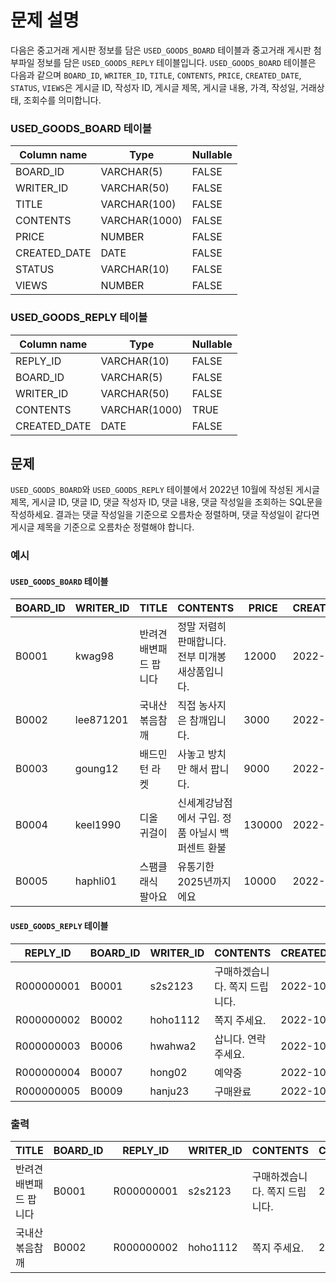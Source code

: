 # 문제 설명

다음은 중고거래 게시판 정보를 담은 `USED_GOODS_BOARD` 테이블과 중고거래 게시판 첨부파일 정보를 담은 `USED_GOODS_REPLY` 테이블입니다. `USED_GOODS_BOARD` 테이블은 다음과 같으며 `BOARD_ID`, `WRITER_ID`, `TITLE`, `CONTENTS`, `PRICE`, `CREATED_DATE`, `STATUS`, `VIEWS`은 게시글 ID, 작성자 ID, 게시글 제목, 게시글 내용, 가격, 작성일, 거래상태, 조회수를 의미합니다.

### USED_GOODS_BOARD 테이블
| Column name  | Type    | Nullable |
|--------------|---------|----------|
| BOARD_ID     | VARCHAR(5)  | FALSE    |
| WRITER_ID    | VARCHAR(50) | FALSE    |
| TITLE        | VARCHAR(100)| FALSE    |
| CONTENTS     | VARCHAR(1000)| FALSE   |
| PRICE        | NUMBER     | FALSE    |
| CREATED_DATE | DATE       | FALSE    |
| STATUS       | VARCHAR(10)| FALSE    |
| VIEWS        | NUMBER     | FALSE    |

### USED_GOODS_REPLY 테이블
| Column name  | Type       | Nullable |
|--------------|------------|----------|
| REPLY_ID     | VARCHAR(10)| FALSE    |
| BOARD_ID     | VARCHAR(5) | FALSE    |
| WRITER_ID    | VARCHAR(50)| FALSE    |
| CONTENTS     | VARCHAR(1000)| TRUE    |
| CREATED_DATE | DATE       | FALSE    |

## 문제

`USED_GOODS_BOARD`와 `USED_GOODS_REPLY` 테이블에서 2022년 10월에 작성된 게시글 제목, 게시글 ID, 댓글 ID, 댓글 작성자 ID, 댓글 내용, 댓글 작성일을 조회하는 SQL문을 작성하세요. 결과는 댓글 작성일을 기준으로 오름차순 정렬하며, 댓글 작성일이 같다면 게시글 제목을 기준으로 오름차순 정렬해야 합니다.

### 예시

#### `USED_GOODS_BOARD` 테이블

| BOARD_ID | WRITER_ID | TITLE                     | CONTENTS                                   | PRICE  | CREATED_DATE | STATUS | VIEWS |
|----------|-----------|---------------------------|--------------------------------------------|--------|--------------|--------|-------|
| B0001    | kwag98    | 반려견 배변패드 팝니다      | 정말 저렴히 판매합니다. 전부 미개봉 새상품입니다. | 12000  | 2022-10-01   | DONE   | 250   |
| B0002    | lee871201 | 국내산 볶음참깨            | 직접 농사지은 참깨입니다.                  | 3000   | 2022-10-02   | DONE   | 121   |
| B0003    | goung12   | 배드민턴 라켓              | 사놓고 방치만 해서 팝니다.                  | 9000   | 2022-10-02   | SALE   | 212   |
| B0004    | keel1990  | 디올 귀걸이                | 신세계강남점에서 구입. 정품 아닐시 백퍼센트 환불 | 130000 | 2022-10-02   | SALE   | 199   |
| B0005    | haphli01  | 스팸클래식 팔아요           | 유통기한 2025년까지에요                     | 10000  | 2022-10-02   | SALE   | 121   |

#### `USED_GOODS_REPLY` 테이블

| REPLY_ID       | BOARD_ID | WRITER_ID  | CONTENTS                            | CREATED_DATE |
|----------------|----------|------------|-------------------------------------|--------------|
| R000000001     | B0001    | s2s2123    | 구매하겠습니다. 쪽지 드립니다.        | 2022-10-02   |
| R000000002     | B0002    | hoho1112   | 쪽지 주세요.                        | 2022-10-03   |
| R000000003     | B0006    | hwahwa2    | 삽니다. 연락주세요.                 | 2022-10-03   |
| R000000004     | B0007    | hong02     | 예약중                              | 2022-10-06   |
| R000000005     | B0009    | hanju23    | 구매완료                            | 2022-10-07   |

### 출력

| TITLE                   | BOARD_ID | REPLY_ID     | WRITER_ID  | CONTENTS                           | CREATED_DATE |
|-------------------------|----------|--------------|------------|------------------------------------|--------------|
| 반려견 배변패드 팝니다       | B0001    | R000000001   | s2s2123    | 구매하겠습니다. 쪽지 드립니다.       | 2022-10-02   |
| 국내산 볶음참깨             | B0002    | R000000002   | hoho1112   | 쪽지 주세요.                       | 2022-10-03   |
